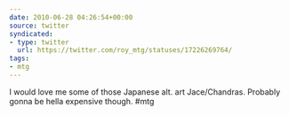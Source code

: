 ```yaml
---
date: 2010-06-28 04:26:54+00:00
source: twitter
syndicated:
- type: twitter
  url: https://twitter.com/roy_mtg/statuses/17226269764/
tags:
- mtg
---
```


I would love me some of those Japanese alt. art Jace/Chandras. Probably gonna be hella expensive though. #mtg